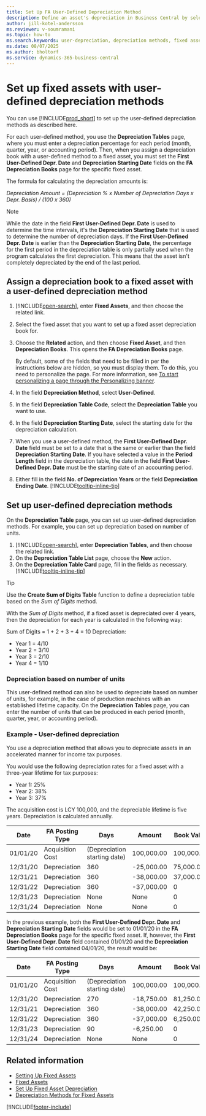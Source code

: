 ```yaml
---
title: Set Up FA User-Defined Depreciation Method
description: Define an asset's depreciation in Business Central by selecting a user-defined depreciation method on the Fixed Asset Card page.
author: jill-kotel-andersson
ms.reviewer: v-soumramani
ms.topic: how-to
ms.search.keywords: user-depreciation, depreciation methods, fixed assets
ms.date: 08/07/2025
ms.author: bholtorf
ms.service: dynamics-365-business-central
---
```


# Set up fixed assets with user-defined depreciation methods

You can use [!INCLUDE[prod_short](includes/prod_short.md)] to set up the user-defined depreciation methods as described here.

For each user-defined method, you use the **Depreciation Tables** page, where you must enter a depreciation percentage for each period (month, quarter, year, or accounting period). Then, when you assign a depreciation book with a user-defined method to a fixed asset, you must set the **First User-Defined Depr. Date** and **Depreciation Starting Date** fields on the **FA Depreciation Books** page for the specific fixed asset.  

The formula for calculating the depreciation amounts is:  

*Depreciation Amount = (Depreciation % x Number of Depreciation Days x Depr. Basis) / (100 x 360)*

> [!NOTE]  
> While the date in the field **First User-Defined Depr. Date** is used to determine the time intervals, it's the **Depreciation Starting Date** that is used to determine the number of depreciation days. If the **First User-Defined Depr. Date** is earlier than the **Depreciation Starting Date**, the percentage for the first period in the depreciation table is only partially used when the program calculates the first depreciation. This means that the asset isn't completely depreciated by the end of the last period.

## Assign a depreciation book to a fixed asset with a user-defined depreciation method

1. [!INCLUDE[open-search](includes/open-search.md)], enter **Fixed Assets**, and then choose the related link.
2. Select the fixed asset that you want to set up a fixed asset depreciation book for.
3. Choose the **Related** action, and then choose **Fixed Asset**, and then **Depreciation Books**. This opens the **FA Depreciation Books** page.

   By default, some of the fields that need to be filled in per the instructions below are hidden, so you must display them. To do this, you need to personalize the page. For more information, see [To start personalizing a page through the Personalizing banner](ui-personalization-user.md#start-personalizing-by-using-the-personalization-mode).
1. In the field **Depreciation Method**, select **User-Defined**.
1. In the field **Depreciation Table Code**, select the **Depreciation Table** you want to use.
1. In the field **Depreciation Starting Date**, select the starting date for the depreciation calculation.
1. When you use a user-defined method, the **First User-Defined Depr. Date** field must be set to a date that is the same or earlier than the field **Depreciation Starting Date**. If you have selected a value in the **Period Length** field in the depreciation table, the date in the field **First User-Defined Depr. Date** must be the starting date of an accounting period.
1. Either fill in the field **No. of Depreciation Years** or the field **Depreciation Ending Date**. [!INCLUDE[tooltip-inline-tip](includes/tooltip-inline-tip_md.md)] 

## Set up user-defined depreciation methods

On the **Depreciation Table** page, you can set up user-defined depreciation methods. For example, you can set up depreciation based on number of units.  

1. [!INCLUDE[open-search](includes/open-search.md)], enter **Depreciation Tables**, and then choose the related link.  
2. On the **Depreciation Table List** page, choose the **New** action.  
3. On the **Depreciation Table Card** page, fill in the fields as necessary. [!INCLUDE[tooltip-inline-tip](includes/tooltip-inline-tip_md.md)]  

> [!TIP]
> Use the **Create Sum of Digits Table** function to define a depreciation table based on the *Sum of Digits* method.

With the *Sum of Digits* method, if a fixed asset is depreciated over 4 years, then the depreciation for each year is calculated in the following way:

Sum of Digits = 1 + 2 + 3 + 4 = 10
Depreciation:

* Year 1 = 4/10  
* Year 2 = 3/10  
* Year 3 = 2/10  
* Year 4 = 1/10  

### Depreciation based on number of units

This user-defined method can also be used to depreciate based on number of units, for example, in the case of production machines with an established lifetime capacity. On the **Depreciation Tables** page, you can enter the number of units that can be produced in each period (month, quarter, year, or accounting period).  

### Example - User-defined depreciation

You use a depreciation method that allows you to depreciate assets in an accelerated manner for income tax purposes.  

You would use the following depreciation rates for a fixed asset with a three-year lifetime for tax purposes:  

* Year 1: 25%  
* Year 2: 38%  
* Year 3: 37%  

The acquisition cost is LCY 100,000, and the depreciable lifetime is five years. Depreciation is calculated annually.  

| Date | FA Posting Type | Days | Amount | Book Value |
| --- | --- | --- | --- | --- |
| 01/01/20 |Acquisition Cost |(Depreciation starting date) |100,000.00 |100,000.00 |
| 12/31/20 |Depreciation |360 |-25,000.00 |75,000.00 |
| 12/31/21 |Depreciation |360 |-38,000.00 |37,000.00 |
| 12/31/22 |Depreciation |360 |-37,000.00 |0 |
| 12/31/23 |Depreciation |None |None |0 |
| 12/31/24 |Depreciation |None |None |0 |

In the previous example, both the **First User-Defined Depr. Date** and **Depreciation Starting Date** fields would be set to 01/01/20 in the **FA Depreciation Books** page for the specific fixed asset. If, however, the **First User-Defined Depr. Date** field contained 01/01/20 and the **Depreciation Starting Date** field contained 04/01/20, the result would be:  

| Date | FA Posting Type | Days | Amount | Book Value |
| --- | --- | --- | --- | --- |
| 01/01/20 |Acquisition Cost |(Depreciation starting date) |100,000.00 |100,000.00 |
| 12/31/20 |Depreciation |270 |-18,750.00 |81,250.00 |
| 12/31/21 |Depreciation |360 |-38,000.00 |42,250.00 |
| 12/31/22 |Depreciation |360 |-37,000.00 |6,250.00 |
| 12/31/23 |Depreciation |90 |-6,250.00 |0 |
| 12/31/24 |Depreciation |None |None |0 |

## Related information

- [Setting Up Fixed Assets](fa-setup.md)  
- [Fixed Assets](fa-manage.md)  
- [Set Up Fixed Asset Depreciation](fa-how-setup-depreciation.md)  
- [Depreciation Methods for Fixed Assets](fa-depreciation-methods.md)

[!INCLUDE[footer-include](includes/footer-banner.md)]
